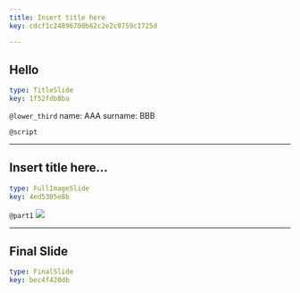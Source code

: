 ```yaml
---
title: Insert title here
key: cdcf1c24896700b62c2e2c9759c1725d

---
```

## Hello

```yaml
type: TitleSlide
key: 1f52fdb8ba
```





`@lower_third`
name: AAA
surname: BBB

`@script`




---
## Insert title here...

```yaml
type: FullImageSlide
key: 4ed5305e8b
```

`@part1`
![](https://preview.ibb.co/dHTjOJ/1.jpg)








---
## Final Slide

```yaml
type: FinalSlide
key: bec4f420db
```








